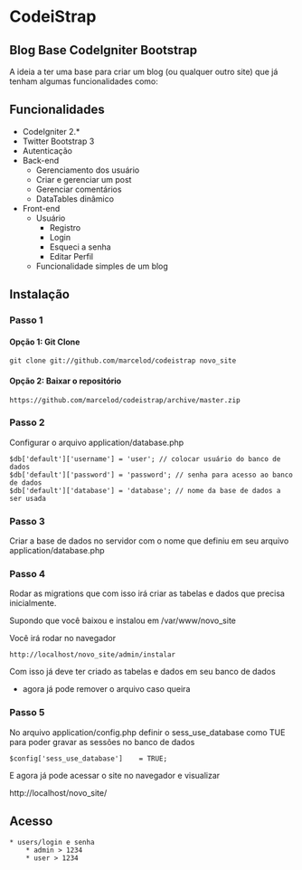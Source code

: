 CodeiStrap 
===========

Blog Base CodeIgniter Bootstrap
-------------------------------

A ideia a ter uma base para criar um blog (ou qualquer outro site) que já tenham algumas funcionalidades como:

## Funcionalidades

* CodeIgniter 2.*
* Twitter Bootstrap 3
* Autenticação
* Back-end
	* Gerenciamento dos usuário
	* Criar e gerenciar um post
	* Gerenciar comentários 
    * DataTables dinâmico
* Front-end
	* Usuário
		* Registro
		* Login
		* Esqueci a senha
		* Editar Perfil
	* Funcionalidade simples de um blog

## Instalação
### Passo 1
#### Opção 1: Git Clone

	git clone git://github.com/marcelod/codeistrap novo_site

#### Opção 2: Baixar o repositório

    https://github.com/marcelod/codeistrap/archive/master.zip

### Passo 2

Configurar o arquivo application/database.php

	$db['default']['username'] = 'user'; // colocar usuário do banco de dados
	$db['default']['password'] = 'password'; // senha para acesso ao banco de dados
	$db['default']['database'] = 'database'; // nome da base de dados a ser usada

### Passo 3

Criar a base de dados no servidor com o nome que definiu em seu arquivo application/database.php

### Passo 4

Rodar as migrations que com isso irá criar as tabelas e dados que precisa inicialmente.

Supondo que você baixou e instalou em /var/www/novo_site

Você irá rodar no navegador

	http://localhost/novo_site/admin/instalar

Com isso já deve ter criado as tabelas e dados em seu banco de dados

* agora já pode remover o arquivo caso queira

### Passo 5

No arquivo application/config.php definir o sess_use_database como TUE para poder gravar as sessões no banco de dados

	$config['sess_use_database']	= TRUE;

E agora já pode acessar o site no navegador e visualizar

http://localhost/novo_site/

## Acesso
	
	* users/login e senha
		* admin > 1234
		* user > 1234
